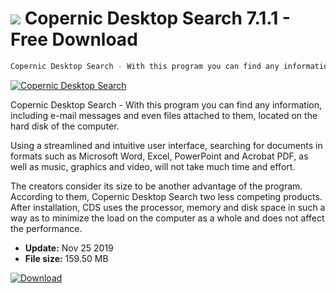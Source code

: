 # ![](https://cdn.softexe.net/static/icon/2/copernic-desktop-search-1616.png) Copernic Desktop Search 7.1.1 - Free Download

```sh
Copernic Desktop Search - With this program you can find any information, including e-mail messages and even files attached to them, located on your computer’s hard drive.
```
[![Copernic Desktop Search](https://gallery.dpcdn.pl/imgc/Tools/2556/g_-_420x350_1.5_-_x20110408162013_00.jpg)](https://softexe.net/win/disks-files/file-search/copernic-desktop-search:pfpf.html)

Copernic Desktop Search - With this program you can find any information, including e-mail messages and even files attached to them, located on the hard disk of the computer.

Using a streamlined and intuitive user interface, searching for documents in formats such as Microsoft Word, Excel, PowerPoint and Acrobat PDF, as well as music, graphics and video, will not take much time and effort.

The creators consider its size to be another advantage of the program. According to them, Copernic Desktop Search two less competing products. After installation, CDS uses the processor, memory and disk space in such a way as to minimize the load on the computer as a whole and does not affect the performance.


- **Update:** Nov 25 2019
- **File size:** 159.50 MB

[![Download](https://cdn.softexe.net/static/img/download.png)](https://softexe.net/win/disks-files/file-search/copernic-desktop-search:pfpf.html)

